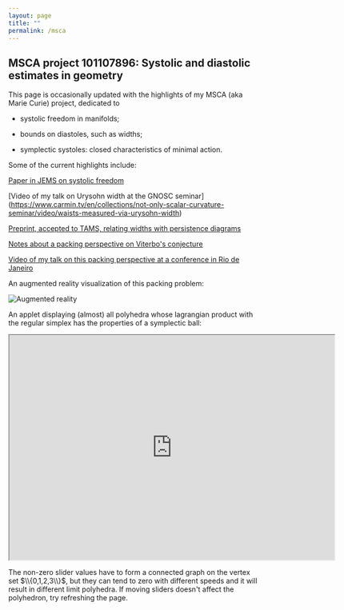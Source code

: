```yaml
---
layout: page
title: ""
permalink: /msca
---
```


## MSCA project 101107896: Systolic and diastolic estimates in geometry

This page is occasionally updated with the highlights of my MSCA (aka Marie Curie) project, dedicated to

+ systolic freedom in manifolds;

+ bounds on diastoles, such as widths;

+ symplectic systoles: closed characteristics of minimal action.

Some of the current highlights include:

[Paper in JEMS on systolic freedom](https://ems.press/journals/jems/articles/14297929)

[Video of my talk on Urysohn width at the GNOSC seminar] (https://www.carmin.tv/en/collections/not-only-scalar-curvature-seminar/video/waists-measured-via-urysohn-width)

[Preprint, accepted to TAMS, relating widths with persistence diagrams](https://arxiv.org/abs/2403.13980)

[Notes about a packing perspective on Viterbo's conjecture]({{site.baseurl}}/files/viterbo.pdf)

[Video of my talk on this packing perspective at a conference in Rio de Janeiro](https://www.youtube.com/watch?v=5mIAkXNnqh4)

An augmented reality visualization of this packing problem:

<img src="{{site.baseurl}}/pics/billiard.gif" alt="Augmented reality" title="Augmented reality">

An applet displaying (almost) all polyhedra whose lagrangian product with the regular simplex has the properties of a symplectic ball: 

<iframe src="https://www.wolframcloud.com/obj/bcaf8cfd-210f-4c2d-8ec0-1512b9c6f9f5?_embed=iframe" width="650" height="450"></iframe>

The non-zero slider values have to form a connected graph on the vertex set $\\{0,1,2,3\\}$, but they can tend to zero with different speeds and it will result in different limit polyhedra. If moving sliders doesn't affect the polyhedron, try refreshing the page.

